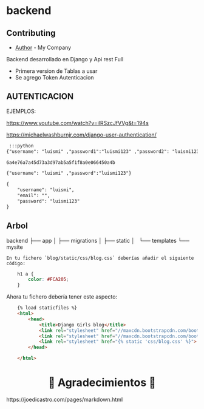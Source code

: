 # backend


## Contributing
* [Author](https://www.marstonsoftware.com) - My Company 

Backend desarrollado en Django y Api rest Full

- Primera version de Tablas a usar
- Se agrego Token Autenticacion


## AUTENTICACION


EJEMPLOS:

<https://www.youtube.com/watch?v=ilRSzcJfVVg&t=194s>

<https://michaelwashburnjr.com/django-user-authentication/>

```html
 :::python
{"username": "luismi" ,"password1":"luismi123" ,"password2": "luismi123","email":"jai..........@gmail.com"}

6a4e76a7a45d73a3d97ab5a5f1f8a0e066450a4b

{"username": "luismi" ,"password":"luismi123"}

{
    "username": "luismi",
    "email": "",
    "password": "luismi123"
}
```
## Arbol
   backend
    ├── app
    │   ├── migrations
    │   ├── static
    │   └── templates
    └── mysite
    
    En tu fichero `blog/static/css/blog.css` deberías añadir el siguiente código:

```css
    h1 a {
        color: #FCA205;
    }
```    


Ahora tu fichero debería tener este aspecto:

```html
    {% load staticfiles %}
    <html>
        <head>
            <title>Django Girls blog</title>
            <link rel="stylesheet" href="//maxcdn.bootstrapcdn.com/bootstrap/3.2.0/css/bootstrap.min.css">
            <link rel="stylesheet" href="//maxcdn.bootstrapcdn.com/bootstrap/3.2.0/css/bootstrap-theme.min.css">
            <link rel="stylesheet" href="{% static 'css/blog.css' %}">
        </head>

    </html>
```    
<h1 align="center"> ️💚️ Agradecimientos 💚 </h1>
https://joedicastro.com/pages/markdown.html
